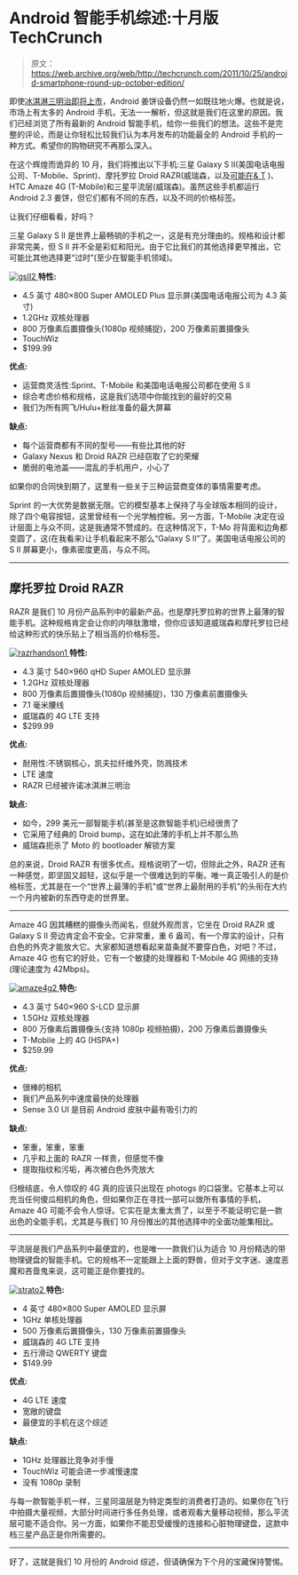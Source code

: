 # Android 智能手机综述:十月版 TechCrunch

> 原文：<https://web.archive.org/web/http://techcrunch.com/2011/10/25/android-smartphone-round-up-october-edition/>

即使[冰淇淋三明治即将上市](https://web.archive.org/web/20230203060956/https://techcrunch.com/2011/10/18/a-quick-ice-cream-sandwich-feature-rundown/)，Android 姜饼设备仍然一如既往地火爆。也就是说，市场上有太多的 Android 手机，无法一一解析，但这就是我们在这里的原因。我们已经浏览了所有最新的 Android 智能手机，给你一些我们的想法。这些不是完整的评论，而是让你轻松比较我们认为本月发布的功能最全的 Android 手机的一种方式。希望你的购物研究不再那么深入。

在这个辉煌而诡异的 10 月，我们将推出以下手机:三星 Galaxy S II(美国电话电报公司、T-Mobile、Sprint)、摩托罗拉 Droid RAZR(威瑞森，以及[可能在& T](https://web.archive.org/web/20230203060956/https://techcrunch.com/2011/10/24/motorolas-droid-razr-or-something-like-it-likely-headed-for-att-soon/) )、HTC Amaze 4G (T-Mobile)和三星平流层(威瑞森)。虽然这些手机都运行 Android 2.3 姜饼，但它们都有不同的东西，以及不同的价格标签。

让我们仔细看看，好吗？

三星 Galaxy S II 是世界上最畅销的手机之一，这是有充分理由的。规格和设计都非常完美，但 S II 并不全是彩虹和阳光。由于它比我们的其他选择更早推出，它可能比其他选择更“过时”(至少在智能手机领域)。

[![](img/5256fdc88a971f06dfa009f5cf8a9282.png "gsII2") ](https://web.archive.org/web/20230203060956/https://techcrunch.com/wp-content/uploads/2011/10/gsii2.jpg) **特性:**

*   4.5 英寸 480×800 Super AMOLED Plus 显示屏(美国电话电报公司为 4.3 英寸)
*   1.2GHz 双核处理器
*   800 万像素后置摄像头(1080p 视频捕捉)，200 万像素前置摄像头
*   TouchWiz
*   $199.99

**优点:**

*   运营商灵活性:Sprint、T-Mobile 和美国电话电报公司都在使用 S II
*   综合考虑价格和规格，这是我们选项中你能找到的最好的交易
*   我们为所有网飞/Hulu+粉丝准备的最大屏幕

**缺点:**

*   每个运营商都有不同的型号——有些比其他的好
*   Galaxy Nexus 和 Droid RAZR 已经窃取了它的荣耀
*   脆弱的电池盖——混乱的手机用户，小心了

如果你的合同快到期了，这里有一些关于三种运营商变体的事情需要考虑。

Sprint 的一大优势是数据无限。它的模型基本上保持了与全球版本相同的设计，除了四个电容按钮，这里曾经有一个光学触控板。另一方面，T-Mobile 决定在设计层面上与众不同，这是我通常不赞成的。在这种情况下，T-Mo 将背面和边角都变圆了，这(在我看来)让手机看起来不那么“Galaxy S II”了。美国电话电报公司的 S II 屏幕更小，像素密度更高，与众不同。

* * *

## 摩托罗拉 Droid RAZR

RAZR 是我们 10 月份产品系列中的最新产品，也是摩托罗拉称的世界上最薄的智能手机。这种规格肯定会让你的内啡肽激增，但你应该知道威瑞森和摩托罗拉已经给这种形式的快乐贴上了相当高的价格标签。

[![](img/23eb21e71bb0e5ad3c5dc5719a5c34ab.png "razrhandson1") ](https://web.archive.org/web/20230203060956/https://techcrunch.com/wp-content/uploads/2011/10/razrhandson1.jpg) **特性:**

*   4.3 英寸 540×960 qHD Super AMOLED 显示屏
*   1.2GHz 双核处理器
*   800 万像素后置摄像头(1080p 视频捕捉)，130 万像素前置摄像头
*   7.1 毫米腰线
*   威瑞森的 4G LTE 支持
*   $299.99

**优点:**

*   耐用性:不锈钢核心，凯夫拉纤维外壳，防溅技术
*   LTE 速度
*   RAZR 已经被许诺冰淇淋三明治

**缺点:**

*   如今，299 美元一部智能手机(甚至是这款智能手机)已经很贵了
*   它采用了经典的 Droid bump，这在如此薄的手机上并不那么热
*   威瑞森扼杀了 Moto 的 bootloader 解锁方案

总的来说，Droid RAZR 有很多优点。规格说明了一切，但除此之外，RAZR 还有一种感觉，即坚固又超轻，这似乎是一个很难达到的平衡。唯一真正吸引人的是价格标签，尤其是在一个“世界上最薄的手机”或“世界上最耐用的手机”的头衔在大约一个月内被新的东西夺走的世界里。

* * *

Amaze 4G 因其糟糕的摄像头而闻名，但就外观而言，它坐在 Droid RAZR 或 Galaxy S II 旁边肯定会不安全。它非常重，重 6 盎司，有一个厚实的设计，只有白色的外壳才能放大它。大家都知道想看起来苗条就不要穿白色，对吧？不过，Amaze 4G 也有它的好处，它有一个敏捷的处理器和 T-Mobile 4G 网络的支持(理论速度为 42Mbps)。

[![](img/303775151d71b8c3c0f5074fcd8e02cd.png "amaze4g2") ](https://web.archive.org/web/20230203060956/https://techcrunch.com/wp-content/uploads/2011/10/amaze4g2.jpg) **特色:**

*   4.3 英寸 540×960 S-LCD 显示屏
*   1.5GHz 双核处理器
*   800 万像素后置摄像头(支持 1080p 视频拍摄)，200 万像素后置摄像头
*   T-Mobile 上的 4G (HSPA+)
*   $259.99

**优点:**

*   很棒的相机
*   我们产品系列中速度最快的处理器
*   Sense 3.0 UI 是目前 Android 皮肤中最有吸引力的

**缺点:**

*   笨重，笨重，笨重
*   几乎和上面的 RAZR 一样贵，但感觉不像
*   提取指纹和污垢，再次被白色外壳放大

归根结底，令人惊叹的 4G 真的应该只出现在 photogs 的口袋里。它基本上可以充当任何傻瓜相机的角色，但如果你正在寻找一部可以做所有事情的手机，Amaze 4G 可能不会令人惊讶。它实在是太重太贵了，以至于不能证明它是一款出色的全能手机，尤其是与我们 10 月份推出的其他选择中的全面功能集相比。

* * *

平流层是我们产品系列中最便宜的，也是唯一一款我们认为适合 10 月份精选的带物理键盘的智能手机。它的规格不一定能跟上上面的野兽，但对于文字迷、速度恶魔和吝啬鬼来说，这可能正是你要找的。

[![](img/c6f3efd13cb72d703d9f1db24075b213.png "strato2") ](https://web.archive.org/web/20230203060956/https://techcrunch.com/wp-content/uploads/2011/10/strato2.jpg) **特色:**

*   4 英寸 480×800 Super AMOLED 显示屏
*   1GHz 单核处理器
*   500 万像素后置摄像头，130 万像素前置摄像头
*   威瑞森的 4G LTE 支持
*   五行滑动 QWERTY 键盘
*   $149.99

**优点:**

*   4G LTE 速度
*   宽敞的键盘
*   最便宜的手机在这个综述

**缺点:**

*   1GHz 处理器比竞争对手慢
*   TouchWiz 可能会进一步减慢速度
*   没有 1080p 录制

与每一款智能手机一样，三星同温层是为特定类型的消费者打造的。如果你在飞行中拍摄大量视频，大部分时间进行多任务处理，或者观看大量移动视频，那么平流层可能不适合你。另一方面，如果你不能忍受缓慢的连接和心脏物理键盘，这款中档三星产品正是你所需要的。

* * *

好了，这就是我们 10 月份的 Android 综述，但请确保为下个月的宝藏保持警惕。